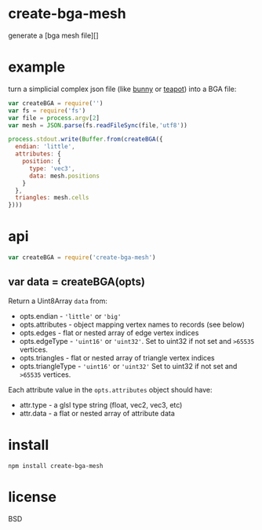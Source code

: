 # create-bga-mesh

generate a [bga mesh file][]

[bga mesh]: https://substack.neocities.org/bga.html

# example

turn a simplicial complex json file (like [bunny][] or [teapot][])
into a BGA file:

``` js
var createBGA = require('')
var fs = require('fs')
var file = process.argv[2]
var mesh = JSON.parse(fs.readFileSync(file,'utf8'))

process.stdout.write(Buffer.from(createBGA({
  endian: 'little',
  attributes: {
    position: {
      type: 'vec3',
      data: mesh.positions
    }
  },
  triangles: mesh.cells
})))
```

[bunny]: https://npmjs.com/package/bunny
[teapot]: https://npmjs.com/package/teapot

# api

``` js
var createBGA = require('create-bga-mesh')
```

## var data = createBGA(opts)

Return a Uint8Array `data` from:

* opts.endian - `'little'` or `'big'`
* opts.attributes - object mapping vertex names to records (see below)
* opts.edges - flat or nested array of edge vertex indices
* opts.edgeType - `'uint16'` or `'uint32'`.
  Set to uint32 if not set and `>65535` vertices.
* opts.triangles - flat or nested array of triangle vertex indices
* opts.triangleType - `'uint16'` or `'uint32'`
  Set to uint32 if not set and `>65535` vertices.

Each attribute value in the `opts.attributes` object should have:

* attr.type - a glsl type string (float, vec2, vec3, etc)
* attr.data - a flat or nested array of attribute data

# install

```
npm install create-bga-mesh
```

# license

BSD
